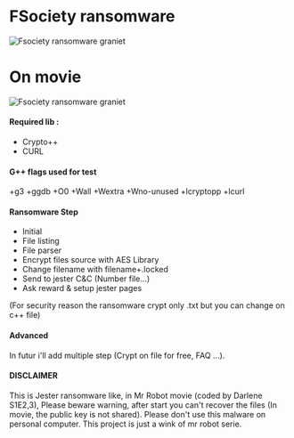 # FSociety ransomware

![Fsociety ransomware graniet](https://s3.postimg.org/y861zq31v/Capture_d_cran_de_2016_10_30_12_18_08.png)

# On movie

![Fsociety ransomware graniet](http://www.welivesecurity.com/wp-content/uploads/2016/07/mrrobot11-1024x590.jpg)


#### Required lib :
+ Crypto++
+ CURL

#### G++ flags used for test
+g3
+ggdb
+O0
+Wall
+Wextra
+Wno-unused
+lcryptopp
+lcurl

#### Ransomware Step
+ Initial
+ File listing
+ File parser
+ Encrypt files source with AES Library
+ Change filename with filename+.locked
+ Send to jester C&C (Number file...)
+ Ask reward & setup jester pages

(For security reason the ransomware crypt only .txt but you can change on c++ file)

#### Advanced

In futur i'll add multiple  step (Crypt on file for free,  FAQ  ...).

#### DISCLAIMER
This is Jester ransomware like, in Mr Robot movie (coded by Darlene S1E2,3),
Please beware warning, after start you can't recover the files (In movie, the public key is not shared).
Please don't use this malware on personal computer.
This project is just a wink of mr robot serie.
